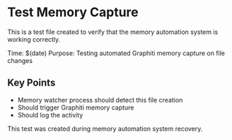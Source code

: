 # Test Memory Capture

This is a test file created to verify that the memory automation system is working correctly.

Time: $(date)
Purpose: Testing automated Graphiti memory capture on file changes

## Key Points
- Memory watcher process should detect this file creation
- Should trigger Graphiti memory capture
- Should log the activity

This test was created during memory automation system recovery.
